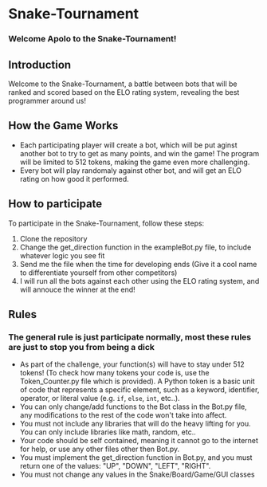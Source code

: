 # Snake-Tournament

### Welcome Apolo to the Snake-Tournament!

## Introduction
Welcome to the Snake-Tournament, a battle between bots that will be ranked and scored based on the ELO rating system, revealing the best programmer around us! 

## How the Game Works
- Each participating player will create a bot, which will be put aginst another bot to try to get as many points, and win the game! The program will be limited to 512 tokens, making the game even more challenging.
- Every bot will play randomaly against other bot, and will get an ELO rating on how good it performed.



## How to participate
To participate in the Snake-Tournament, follow these steps:
1. Clone the repository
2. Change the get_direction function in the exampleBot.py file, to include whatever logic you see fit
3. Send me the file when the time for developing ends (Give it a cool name to differentiate yourself from other competitors)
4. I will run all the bots against each other using the ELO rating system, and will annouce the winner at the end!

## Rules
### The general rule is just participate normally, most these rules are just to stop you from being a dick
- As part of the challenge, your function(s) will have to stay under 512 tokens! (To check how many tokens your code is, use the Token_Counter.py file which is provided). A Python token is a basic unit of code that represents a specific element, such as a keyword, identifier, operator, or literal value (e.g. `if`, `else`, `int`, etc..).
- You can only change/add functions to the Bot class in the Bot.py file, any modifications to the rest of the code won't take into affect.
- You must not include any libraries that will do the heavy lifting for you. You can only include libraries like math, random, etc..
- Your code should be self contained, meaning it cannot go to the internet for help, or use any other files other then Bot.py. 
- You must implement the get_direction function in Bot.py, and you must return one of the values: "UP", "DOWN", "LEFT", "RIGHT".
- You must not change any values in the Snake/Board/Game/GUI classes


